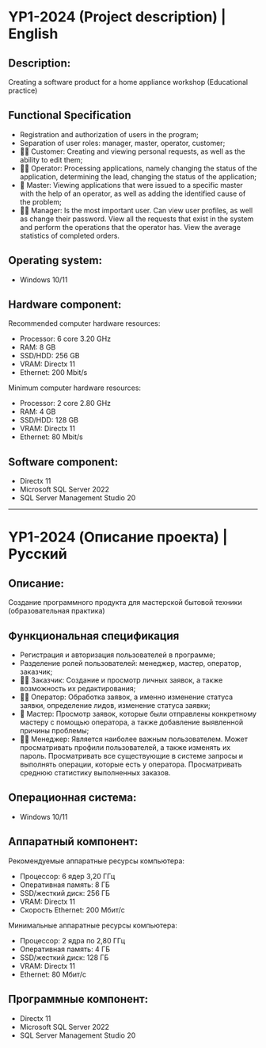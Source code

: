 # YP1-2024 (Project description) | English

## Description:
 Creating a software product for a home appliance workshop (Educational practice)
 
## Functional Specification
 - Registration and authorization of users in the program;
 - Separation of user roles: manager, master, operator, customer;
 - 🙎‍♂️ Сustomer: Creating and viewing personal requests, as well as the ability to edit them;
 - 👨‍💼 Operator: Processing applications, namely changing the status of the application, determining the lead, changing the status of the application;
 - 👷 Master: Viewing applications that were issued to a specific master with the help of an operator, as well as adding the identified cause of the problem;
 - 👨‍💻 Manager: Is the most important user. Can view user profiles, as well as change their password. View all the requests that exist in the system and perform the operations that the operator has. View the average statistics of completed orders.

## Operating system:
 - Windows 10/11

## Hardware component:
 Recommended computer hardware resources:
  - Processor: 6 core 3.20 GHz
  - RAM: 8 GB
  - SSD/HDD: 256 GB
  - VRAM: Directx 11
  - Ethernet: 200 Mbit/s

Minimum computer hardware resources:
  - Processor: 2 core 2.80 GHz
  - RAM: 4 GB
  - SSD/HDD: 128 GB
  - VRAM: Directx 11
  - Ethernet: 80 Mbit/s

## Software component:
 - Directx 11
 - Microsoft SQL Server 2022
 - SQL Server Management Studio 20

--------------------------------------------------------------------------------------------------------------------------------------------------------------------------------------------------------------------------------------------------------

# YP1-2024 (Описание проекта) | Русский

## Описание:
 Создание программного продукта для мастерской бытовой техники (образовательная практика)
 
## Функциональная спецификация
 - Регистрация и авторизация пользователей в программе;
 - Разделение ролей пользователей: менеджер, мастер, оператор, заказчик;
 - 🙎‍♂️ Заказчик: Создание и просмотр личных заявок, а также возможность их редактирования;
 - 👨‍💼 Оператор: Обработка заявок, а именно изменение статуса заявки, определение лидов, изменение статуса заявки;
 - 👷 Мастер: Просмотр заявок, которые были отправлены конкретному мастеру с помощью оператора, а также добавление выявленной причины проблемы;
 - 👨‍💻 Менеджер: Является наиболее важным пользователем. Может просматривать профили пользователей, а также изменять их пароль. Просматривать все существующие в системе запросы и выполнять операции, которые есть у оператора. Просматривать среднюю статистику выполненных заказов.

## Операционная система:
 - Windows 10/11

## Аппаратный компонент:
 Рекомендуемые аппаратные ресурсы компьютера:
  - Процессор: 6 ядер 3,20 ГГц
  - Оперативная память: 8 ГБ
  - SSD/жесткий диск: 256 ГБ
  - VRAM: Directx 11
  - Скорость Ethernet: 200 Мбит/с

 Минимальные аппаратные ресурсы компьютера:
  - Процессор: 2 ядра по 2,80 ГГц
  - Оперативная память: 4 ГБ
  - SSD/жесткий диск: 128 ГБ
  - VRAM: Directx 11
  - Ethernet: 80 Мбит/с

## Программные компонент:
 - Directx 11
 - Microsoft SQL Server 2022
 - SQL Server Management Studio 20

